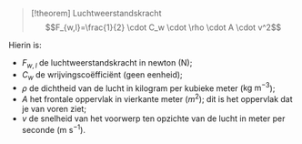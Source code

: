 > [!theorem] Luchtweerstandskracht
> $$F_{w,l}=\frac{1}{2} \cdot C_w \cdot \rho \cdot A \cdot v^2$$

Hierin is:
- $F_{w,l}$ de luchtweerstandskracht in newton ($\text{N}$);
- $C_w$ de wrijvingscoëfficiënt (geen eenheid);
- $\rho$ de dichtheid van de lucht in kilogram per kubieke meter ($\text{kg m}^{-3}$);
- $A$ het frontale oppervlak in vierkante meter ($m^2$); dit is het oppervlak dat je van voren ziet;
- $v$ de snelheid van het voorwerp ten opzichte van de lucht in meter per seconde ($\text{m s}^{-1}$).